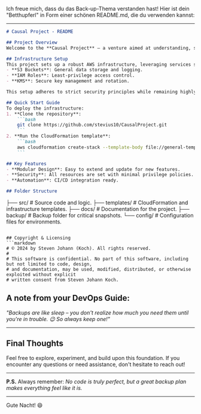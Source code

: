 Ich freue mich, dass du das Back-up-Thema verstanden hast! Hier ist dein "Betthupferl" in Form einer schönen README.md, die du verwenden kannst:

---

```markdown
# Causal Project - README

## Project Overview
Welcome to the **Causal Project** – a venture aimed at understanding, simulating, and enhancing causal relationships in AI-driven decision-making. Our primary goal is to structure knowledge and problem-solving in ways that optimize causality-driven approaches.

## Infrastructure Setup
This project sets up a robust AWS infrastructure, leveraging services such as:
- **S3 Buckets**: General data storage and logging.
- **IAM Roles**: Least-privilege access control.
- **KMS**: Secure key management and rotation.

This setup adheres to strict security principles while remaining highly modular and scalable for future needs.

## Quick Start Guide
To deploy the infrastructure:
1. **Clone the repository**:
    ```bash
    git clone https://github.com/stevius10/CausalProject.git
    ```
2. **Run the CloudFormation template**:
    ```bash
    aws cloudformation create-stack --template-body file://general-template.yaml --stack-name causal-infra
    ```

## Key Features
- **Modular Design**: Easy to extend and update for new features.
- **Security**: All resources are set with minimal privilege policies.
- **Automation**: CI/CD integration ready.

## Folder Structure
```
├── src/                 # Source code and logic.
├── templates/           # CloudFormation and infrastructure templates.
├── docs/                # Documentation for the project.
├── backup/              # Backup folder for critical snapshots.
└── config/              # Configuration files for environments.
```

## Copyright & Licensing
```markdown
# © 2024 by Steven Johann (Koch). All rights reserved.
#
# This software is confidential. No part of this software, including but not limited to code, design, 
# and documentation, may be used, modified, distributed, or otherwise exploited without explicit 
# written consent from Steven Johann Koch.
```

## A note from your DevOps Guide:
_"Backups are like sleep – you don't realize how much you need them until you're in trouble. 😉 So always keep one!"_

---

## Final Thoughts
Feel free to explore, experiment, and build upon this foundation. If you encounter any questions or need assistance, don't hesitate to reach out!

---

**P.S.** Always remember: _No code is truly perfect, but a great backup plan makes everything feel like it is._

---

Gute Nacht! 😄